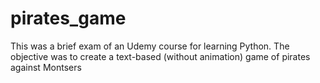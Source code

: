 # pirates_game
This was a brief exam of an Udemy course for learning Python. The objective was to create a text-based (without animation) game of pirates against Montsers
